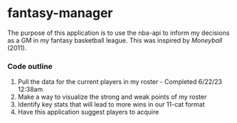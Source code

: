 # fantasy-manager
The purpose of this application is to use the nba-api to inform my decisions as a GM in my fantasy basketball league. This was inspired by <i>Moneyball</i> (2011).

### Code outline 
1. Pull the data for the current players in my roster - Completed 6/22/23 12:38am
2. Make a way to visualize the strong and weak points of my roster
3. Identify key stats that will lead to more wins in our 11-cat format
4. Have this application suggest players to acquire
